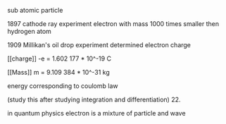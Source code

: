 
sub atomic particle


1897 cathode ray experiment electron with mass 1000 times smaller then hydrogen atom


1909 Millikan's oil drop experiment determined electron charge


[[charge]]   -e = 1.602 177 * 10^-19  C

[[Mass]]       m = 9.109 384 * 10^-31 kg




energy corresponding to coulomb law 

(study this after studying integration and differentiation) 22.




in quantum physics electron is a mixture of particle and wave





